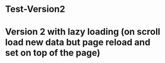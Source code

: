 # Test-Version2
# Version 2 with lazy loading (on scroll load new data but page reload and set on top of the page)
